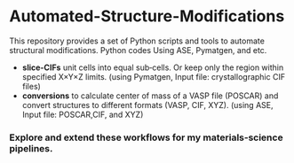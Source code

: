 # Automated-Structure-Modifications

This repository provides a set of Python scripts and tools to automate structural modifications. 
Python codes Using ASE, Pymatgen, and etc.

- **slice-CIFs** unit cells into equal sub‑cells. Or keep only the region within specified X×Y×Z limits. (using Pymatgen, Input file: crystallographic CIF files) 
- **conversions** to calculate center of mass of a VASP file (POSCAR) and convert structures to different formats (VASP, CIF, XYZ). (using ASE, Input file: POSCAR,CIF, and XYZ)  



### Explore and extend these workflows for my materials‑science pipelines.

